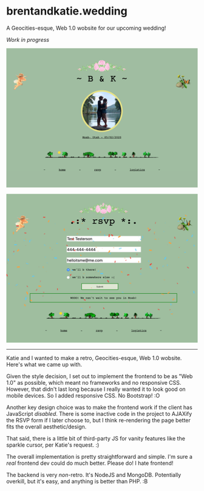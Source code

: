 brentandkatie.wedding
=====================

A Geocities-esque, Web 1.0 wobsite for our upcoming wedding!

_Work in progress_

![index screenshot](ref/index_view.png)

![rsvp submit screenshot](ref/rsvp_submit.jpg)

----------------------------------------------------------------------

Katie and I wanted to make a retro, Geocities-esque, Web 1.0 wobsite.
Here's what we came up with.

Given the style decision, I set out to implement the frontend to be as
"Web 1.0" as possible, which meant no frameworks and no responsive CSS.
However, that didn't last long because I really wanted it to look good
on mobile devices. So I added responsive CSS. No Bootstrap! :O

Another key design choice was to make the frontend work if the client
has JavaScript _disabled_. There is some inactive code in the project
to AJAXify the RSVP form if I later choose to, but I think re-rendering
the page better fits the overall aesthetic/design.

That said, there is a little bit of third-party JS for vanity features
like the sparkle cursor, per Katie's request. :)

The overall implementation is pretty straightforward and simple. I'm sure
a *real* frontend dev could do much better. Please do! I hate frontend!

The backend is very _non_-retro. It's NodeJS and MongoDB. Potentially
overkill, but it's easy, and anything is better than PHP. :B
